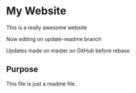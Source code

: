 # My Website	

This is a really awesome website

Now editing on update-readme branch

Updates made on master on GitHub before rebase

## Purpose

This file is just a readme file.
